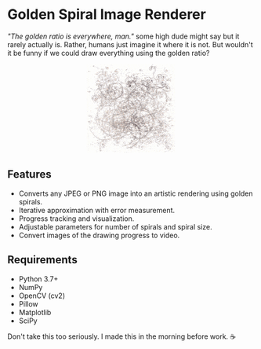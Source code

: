 # Golden Spiral Image Renderer
_"The golden ratio is everywhere, man."_ some high dude might say but it rarely actually is. Rather, humans just imagine it where it is not.
But wouldn't it be funny if we could draw everything using the golden ratio?

<div style="text-align: center;">
    <img src="example.gif" style="max-width: 100%; height: auto;" alt="Example">
</div>

## Features
- Converts any JPEG or PNG image into an artistic rendering using golden spirals.
- Iterative approximation with error measurement.
- Progress tracking and visualization.
- Adjustable parameters for number of spirals and spiral size.
- Convert images of the drawing progress to video.

## Requirements
- Python 3.7+
- NumPy
- OpenCV (cv2)
- Pillow
- Matplotlib
- SciPy

Don't take this too seriously. I made this in the morning before work. ☕
